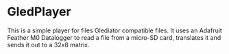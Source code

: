 # GledPlayer

This is a simple player for files Glediator compatible files. 
It uses an Adafruit Feather M0 Datalogger to read a file from a micro-SD card, translates it and sends it out to a 32x8 matrix.
